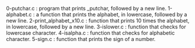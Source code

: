 0-putchar.c : program that prints _putchar, followed by a new line.
1-alphabet.c : a function that prints the alphabet, in lowercase, followed by a new line.
2-print_alphabet_x10.c : function that prints 10 times the alphabet, in lowercase, followed by a new line.
3-islower.c : function that checks for lowercase character.
4-isalpha.c : function that checks for alphabetic character.
5-sign.c : function that prints the sign of a number.
